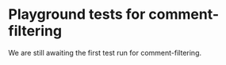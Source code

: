 # Playground tests for comment-filtering
We are still awaiting the first test run for comment-filtering.

